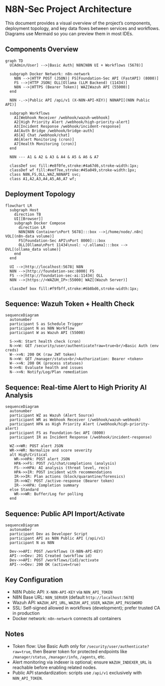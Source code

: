 # N8N-Sec Project Architecture

This document provides a visual overview of the project’s components, deployment topology, and key data flows between services and workflows. Diagrams use Mermaid so you can preview them in most IDEs.

## Components Overview

```mermaid
graph TD
  U[Admin/User] -->|Basic Auth| N8N[N8N UI + Workflows (5678)]

  subgraph Docker Network: n8n-network
    N8N -->|HTTP POST (JSON)| FS[Foundation-Sec API (FastAPI) (8000)]
    FS -->|HTTP JSON| OLL[Ollama (LLM Backend) (11434)]
    N8N -->|HTTPS (Bearer Token)| WAZ[Wazuh API (55000)]
  end

  N8N -.->|Public API /api/v1 (X-N8N-API-KEY)| N8NAPI[(N8N Public API)]

  subgraph Workflows
    A1[Webhook Receiver /webhook/wazuh-webhook]
    A2[High Priority Alert /webhook/high-priority-alert]
    A3[Incident Response /webhook/incident-response]
    A4[Auth Bridge /webhook/bridge-auth]
    A5[AI Chat /webhook/chat]
    A6[Alert Monitoring (cron)]
    A7[Health Monitoring (cron)]
  end

  N8N --- A1 & A2 & A3 & A4 & A5 & A6 & A7

  classDef svc fill:#e8f0fe,stroke:#4a67d6,stroke-width:1px;
  classDef wf fill:#eef7ee,stroke:#45a049,stroke-width:1px;
  class N8N,FS,OLL,WAZ,N8NAPI svc;
  class A1,A2,A3,A4,A5,A6,A7 wf;
```

## Deployment Topology

```mermaid
flowchart LR
  subgraph Host
    direction TB
    UI[[Browser]]
    subgraph Docker Compose
      direction LR
      N8N[N8N Container\nPort 5678]:::box -->|/home/node/.n8n| VOL[(n8n-data volume)]
      FS[Foundation-Sec API\nPort 8000]:::box
      OLL[Ollama\nPort 11434\nvol: ~/.ollama]:::box --> OVL[(ollama_data volume)]
    end
  end

  UI -->|http://localhost:5678| N8N
  N8N -->|http://foundation-sec:8000| FS
  FS -->|http://foundation-sec-ai:11434| OLL
  N8N -->|https://<WAZUH_IP>:55000| WAZ[(Wazuh Server)]

  classDef box fill:#f9fbff,stroke:#6b8bd6,stroke-width:1px;
```

## Sequence: Wazuh Token + Health Check

```mermaid
sequenceDiagram
  autonumber
  participant S as Schedule Trigger
  participant N as N8N Workflow
  participant W as Wazuh API (55000)

  S->>N: Start health check (cron)
  N->>W: GET /security/user/authenticate?raw=true<br/>Basic Auth (env creds)
  W-->>N: 200 OK (raw JWT token)
  N->>W: GET /manager/status<br/>Authorization: Bearer <token>
  W-->>N: 200 OK (process statuses)
  N->>N: Evaluate health and issues
  N-->>N: Notify/Log/Plan remediation
```

## Sequence: Real-time Alert to High Priority AI Analysis

```mermaid
sequenceDiagram
  autonumber
  participant WZ as Wazuh (Alert Source)
  participant WR as Webhook Receiver (/webhook/wazuh-webhook)
  participant HPA as High Priority Alert (/webhook/high-priority-alert)
  participant FS as Foundation-Sec API (8000)
  participant IR as Incident Response (/webhook/incident-response)

  WZ->>WR: POST alert JSON
  WR->>WR: Normalize and score severity
  alt High/Critical
    WR->>HPA: POST alert JSON
    HPA->>FS: POST /v1/chat/completions (analysis)
    FS-->>HPA: AI analysis (threat level, recs)
    HPA->>IR: POST incident with recommendations
    IR->>IR: Plan actions (block/quarantine/forensics)
    IR->>WZ: POST /active-response (Bearer token)
    IR-->>HPA: Completion summary
  else Standard
    WR->>WR: Buffer/Log for polling
  end
```

## Sequence: Public API Import/Activate

```mermaid
sequenceDiagram
  autonumber
  participant Dev as Developer Script
  participant API as N8N Public API (/api/v1)
  participant N as N8N

  Dev->>API: POST /workflows (X-N8N-API-KEY)
  API-->>Dev: 201 Created (workflow id)
  Dev->>API: POST /workflows/{id}/activate
  API-->>Dev: 200 OK (active=true)
```

## Key Configuration

- N8N Public API: `X-N8N-API-KEY` via `N8N_API_TOKEN`
- N8N Base URL: `N8N_SERVER` (default `http://localhost:5678`)
- Wazuh API: `WAZUH_API_URL`, `WAZUH_API_USER`, `WAZUH_API_PASSWORD`
- SSL: Self-signed allowed in workflows (development); prefer trusted CA in production
- Docker network: `n8n-network` connects all containers

## Notes

- Token flow: Use Basic Auth only for `/security/user/authenticate?raw=true`, then Bearer token for protected endpoints like `/manager/status`, `/manager/info`, `/agents`, etc.
- Alert monitoring via indexer is optional; ensure `WAZUH_INDEXER_URL` is reachable before enabling related nodes.
- Public API standardization: scripts use `/api/v1` exclusively with `N8N_API_TOKEN`.

